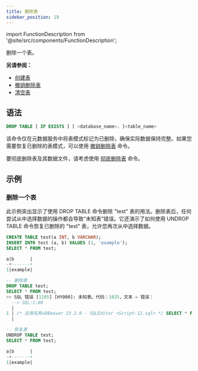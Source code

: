 ```yaml
---
title: 删除表
sidebar_position: 19
---
```

import FunctionDescription from '@site/src/components/FunctionDescription';

<FunctionDescription description="引入或更新版本：v1.2.155"/>

删除一个表。

**另请参阅：**

- [创建表](./10-ddl-create-table.md)
- [撤销删除表](./21-ddl-undrop-table.md)
- [清空表](40-ddl-truncate-table.md)

## 语法

```sql
DROP TABLE [ IF EXISTS ] [ <database_name>. ]<table_name>
```

该命令仅在元数据服务中将表模式标记为已删除，确保实际数据保持完整。如果您需要恢复已删除的表模式，可以使用 [撤销删除表](./21-ddl-undrop-table.md) 命令。

要彻底删除表及其数据文件，请考虑使用 [彻底删除表](91-vacuum-drop-table.md) 命令。


## 示例

### 删除一个表

此示例突出显示了使用 DROP TABLE 命令删除 "test" 表的用法。删除表后，任何尝试从中选择数据的操作都会导致“未知表”错误。它还演示了如何使用 UNDROP TABLE 命令恢复已删除的 "test" 表，允许您再次从中选择数据。

```sql
CREATE TABLE test(a INT, b VARCHAR);
INSERT INTO test (a, b) VALUES (1, 'example');
SELECT * FROM test;

a|b      |
-+-------+
1|example|

-- 删除表
DROP TABLE test;
SELECT * FROM test;
>> SQL 错误 [1105] [HY000]: 未知表。代码：1025，文本 = 错误： 
  --> SQL:1:80
  |
1 | /* 应用名称=DBeaver 23.2.0 - SQLEditor <Script-12.sql> */ SELECT * FROM test
  |                                                                                ^^^^ 未知表 `default`.`test` 在目录 'default' 中

-- 恢复表
UNDROP TABLE test;
SELECT * FROM test;

a|b      |
-+-------+
1|example|
```
